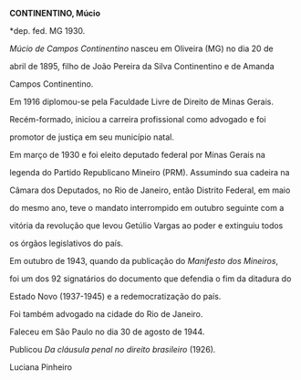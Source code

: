 **CONTINENTINO, Múcio**



\*dep. fed. MG 1930.



*Múcio de Campos Continentino* nasceu em Oliveira (MG) no dia 20 de

abril de 1895, filho de João Pereira da Silva Continentino e de Amanda

Campos Continentino.



Em 1916 diplomou-se pela Faculdade Livre de Direito de Minas Gerais.

Recém-formado, iniciou a carreira profissional como advogado e foi

promotor de justiça em seu município natal.



Em março de 1930 e foi eleito deputado federal por Minas Gerais na

legenda do Partido Republicano Mineiro (PRM). Assumindo sua cadeira na

Câmara dos Deputados, no Rio de Janeiro, então Distrito Federal, em maio

do mesmo ano, teve o mandato interrompido em outubro seguinte com a

vitória da revolução que levou Getúlio Vargas ao poder e extinguiu todos

os órgãos legislativos do país.



Em outubro de 1943, quando da publicação do *Manifesto dos Mineiros*,

foi um dos 92 signatários do documento que defendia o fim da ditadura do

Estado Novo (1937-1945) e a redemocratização do país.



Foi também advogado na cidade do Rio de Janeiro.



Faleceu em São Paulo no dia 30 de agosto de 1944.



Publicou *Da cláusula penal no direito brasileiro* (1926)*.*



Luciana Pinheiro



